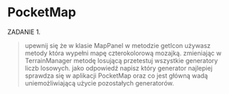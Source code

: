 # PocketMap

ZADANIE 1.
> upewnij się że w klasie MapPanel w metodzie getIcon używasz metody która wypełni mapę czterokolorową mozajką.
> zmieniając w TerrainManager metodę losującą przetestuj wszystkie generatory liczb losowych.
> jako odpowiedź napisz który generator najlepiej sprawdza się w aplikacji PocketMap oraz co jest główną wadą uniemożliwiającą użycie pozostałych generatorów.

